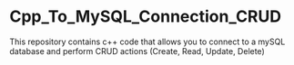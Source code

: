 # Cpp_To_MySQL_Connection_CRUD
This repository contains c++ code that allows you to connect to a mySQL database and perform CRUD actions (Create, Read, Update, Delete)
